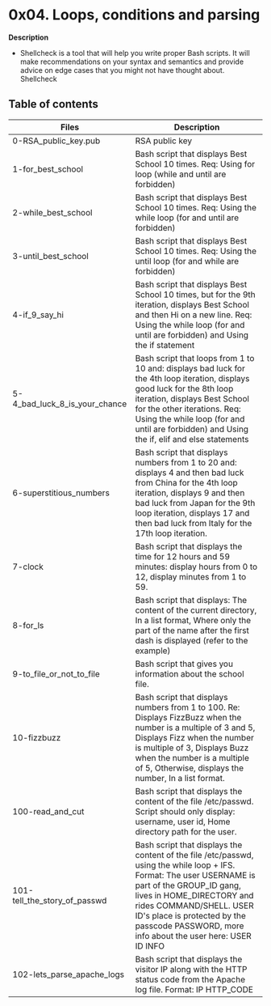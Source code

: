 # 0x04. Loops, conditions and parsing
  **Description**
  * Shellcheck is a tool that will help you write proper Bash scripts. It will make recommendations on your syntax and semantics and provide advice on edge cases that you might not have thought about. Shellcheck

## Table of contents
|Files	 |Description |
| ----- | ----- |
|0-RSA_public_key.pub|	RSA public key |
|1-for_best_school|	Bash script that displays Best School 10 times. Req: Using for loop (while and until are forbidden) |
|2-while_best_school|	Bash script that displays Best School 10 times. Req: Using the while loop (for and until are forbidden) |
|3-until_best_school|	Bash script that displays Best School 10 times. Req: Using the until loop (for and while are forbidden) |
|4-if_9_say_hi|	Bash script that displays Best School 10 times, but for the 9th iteration, displays Best School and then Hi on a new line. Req: Using the while loop (for and until are forbidden) and Using the if statement |
|5-4_bad_luck_8_is_your_chance|	Bash script that loops from 1 to 10 and: displays bad luck for the 4th loop iteration, displays good luck for the 8th loop iteration, displays Best School for the other iterations. Req: Using the while loop (for and until are forbidden) and Using the if, elif and else statements |
|6-superstitious_numbers|	Bash script that displays numbers from 1 to 20 and: displays 4 and then bad luck from China for the 4th loop iteration, displays 9 and then bad luck from Japan for the 9th loop iteration, displays 17 and then bad luck from Italy for the 17th loop iteration. |
|7-clock|	Bash script that displays the time for 12 hours and 59 minutes: display hours from 0 to 12, display minutes from 1 to 59. |
|8-for_ls|	Bash script that displays: The content of the current directory, In a list format, Where only the part of the name after the first dash is displayed (refer to the example) |
|9-to_file_or_not_to_file|	Bash script that gives you information about the school file. |
|10-fizzbuzz|	Bash script that displays numbers from 1 to 100. Re: Displays FizzBuzz when the number is a multiple of 3 and 5, Displays Fizz when the number is multiple of 3, Displays Buzz when the number is a multiple of 5, Otherwise, displays the number, In a list format. |
|100-read_and_cut|	Bash script that displays the content of the file /etc/passwd. Script should only display: username, user id, Home directory path for the user. |
|101-tell_the_story_of_passwd|	Bash script that displays the content of the file /etc/passwd, using the while loop + IFS. Format: The user USERNAME is part of the GROUP_ID gang, lives in HOME_DIRECTORY and rides COMMAND/SHELL. USER ID's place is protected by the passcode PASSWORD, more info about the user here: USER ID INFO |
|102-lets_parse_apache_logs|	Bash script that displays the visitor IP along with the HTTP status code from the Apache log file. Format: IP HTTP_CODE|103-dig_the-data|	Bash script that groups visitors by IP and HTTP status code, and displays this data. The exact format must be: OCCURENCE_NUMBER IP HTTP_CODE, In list format. |

